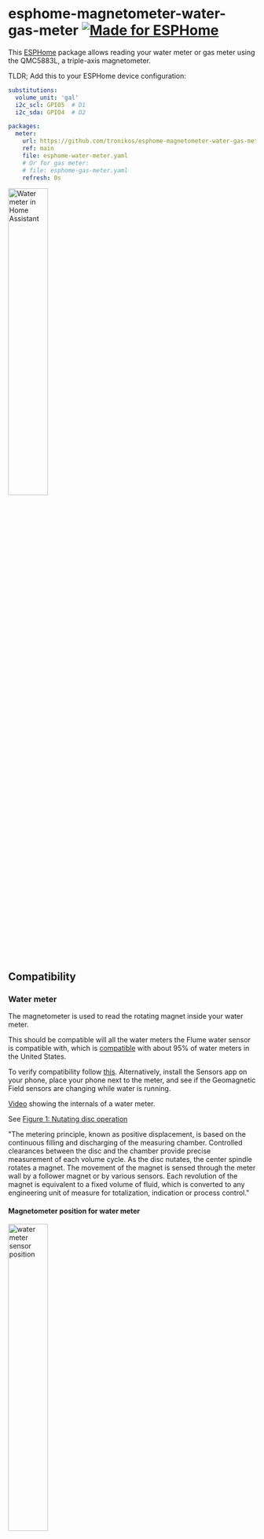 # esphome-magnetometer-water-gas-meter [![Made for ESPHome](https://img.shields.io/badge/Made_for-ESPHome-black?logo=esphome)](https://esphome.io)

This [ESPHome](https://esphome.io) package allows reading your water meter or gas meter  using the QMC5883L, a triple-axis magnetometer.

TLDR; Add this to your ESPHome device configuration:

```yaml
substitutions:
  volume_unit: 'gal'
  i2c_scl: GPIO5  # D1
  i2c_sda: GPIO4  # D2

packages:
  meter:
    url: https://github.com/tronikos/esphome-magnetometer-water-gas-meter
    ref: main
    file: esphome-water-meter.yaml
    # Or for gas meter:
    # file: esphome-gas-meter.yaml
    refresh: 0s
```

<img src="https://github.com/tronikos/esphome-magnetometer-water-gas-meter/assets/9987465/9363747e-ea4d-457b-b219-90f0192fcf8d" alt="Water meter in Home Assistant" width=40%>

## Compatibility

### Water meter

The magnetometer is used to read the rotating magnet inside your water meter.

This should be compatible will all the water meters the Flume water sensor is compatible with, which is [compatible](https://help.flumewater.com/en/articles/1618594-is-the-flume-device-compatible-with-all-water-meters) with about 95% of water meters in the United States.

To verify compatibility follow [this](https://help.flumewater.com/en/articles/1618594-is-the-flume-device-compatible-with-all-water-meters). Alternatively, install the Sensors app on your phone, place your phone next to the meter, and see if the Geomagnetic Field sensors are changing while water is running.

[Video](https://www.youtube.com/watch?v=M9nVkSZ6_H4) showing the internals of a water meter.

See [Figure 1: Nutating disc operation](https://www.instrumart.com/assets/RCDL-manual.pdf)

"The metering principle, known as positive displacement, is based on the continuous filling and discharging of the measuring
chamber. Controlled clearances between the disc and the chamber provide precise measurement of each volume cycle.
As the disc nutates, the center spindle rotates a magnet. The movement of the magnet is sensed through the meter wall
by a follower magnet or by various sensors. Each revolution of the magnet is equivalent to a fixed volume of fluid, which is
converted to any engineering unit of measure for totalization, indication or process control."

#### Magnetometer position for water meter

<img src="https://github.com/tronikos/esphome-magnetometer-water-gas-meter/assets/9987465/130f871c-dfd5-45e2-9837-b23bf8f545e7" alt="water meter sensor position" width=40%>

### Gas meter

The magnetometer is used to read the diaphragm that expands and contracts inside your gas meter.

This should be compatible with all diaphragm/bellows meters which are the most common type of gas meter, seen in almost all residential and small commercial installations.

To verify compatibility install the Sensors app on your phone, place your phone next to the meter, and see if the Geomagnetic Field sensors are changing while gas is running.

[Video](https://www.youtube.com/watch?v=WKlVmXe46w8) showing the internals of a gas meter.

#### Magnetometer position for gas meter

<img src="https://github.com/tronikos/esphome-magnetometer-water-gas-meter/assets/9987465/9d5a469f-6b92-442e-b2ec-e0e2b57eead3" alt="gas meter sensor position" width=40%>

## Hardware installation

### Parts

- ESP8266 or ESP32 with power adapter
  - I placed mine inside the garage
  - For high flow meters ESP32 is preferred because it's faster
- QMC5883L
  - I placed mine in the water meter box 20ft away from the garage
- Ethernet cable
  - I used 32.8ft or 10m direct burial CAT6.
  - CAT6 is preferred because of its lower capacitance. CAT5 50ft or 15m [should work](https://www.youtube.com/watch?v=6v1KZBRZRCI). For 100ft you will need an active terminator such as [LTC4311](https://www.youtube.com/watch?v=nhWPxO7jx_o).
- Some way to weather proof the QMC5883L. Some options:
  - Adhesive 4:1 heat shrink tubing (this is what I used)
  - Silicone sealant
  - Nail polish
  - Hot glue
- Some way to mount the QMC5883L on the meter. Some options:
  - Cable zip tie (this is what I used)
  - Duct tape
- Conduit for the ethernet cable. Can be skipped if using direct burial ethernet cable.

### Wiring

QMC5883L | ESP8266
--- | ---
VCC | 5V
GND | GND
SCL | D1
SDA | D2

The ethernet cable has 4 twisted pairs of wires. Use any solid wire color for the 4 above pins. Tie the 4 white wires together with the GND solid wire. You might need to use a header pin for the GND. If you use a header pin cut the 5 GND wires shorter to avoid the ball of wires I had...

![magnetometer wiring](https://github.com/tronikos/esphome-magnetometer-water-gas-meter/assets/9987465/c7052171-eee1-44cb-90f4-76cad4e46334)
![magnetometer in adhesive heat shrink tubing](https://github.com/tronikos/esphome-magnetometer-water-gas-meter/assets/9987465/0ca8c738-63c2-4d38-ae35-42bb219b88d1)
![d1 mini wiring](https://github.com/tronikos/esphome-magnetometer-water-gas-meter/assets/9987465/b8c3df8d-8111-415b-aecc-64d9c5a290c1)
![d1 mini lego case](https://github.com/tronikos/esphome-magnetometer-water-gas-meter/assets/9987465/6d8d85a0-b00c-4db9-9484-3b345e73f848)
![driveway](https://github.com/tronikos/esphome-magnetometer-water-gas-meter/assets/9987465/69a47f3e-8d8f-4c2e-aec8-14cb729b48a4)

## Software installation

1. Setup **ESPHome**, if you don't have it already, by following [Getting Started with ESPHome and Home Assistant](https://esphome.io/guides/getting_started_hassio.html).
2. In the **ESPHome Dashboard** select **New device**, **Continue**, give a name: e.g. Water meter, **Next**, select device type based on the ESP chip used e.g. ESP8266.
3. In the **Configuration created!** page select **Skip** to skip installation for now until we make a few changes.
4. Select **Edit** on the created configuration e.g. water-meter.yaml.
5. Skip this step if you used an `esp32`. Change `esp8266` section to:

    ```yaml
    esp8266:
      board: d1_mini
      restore_from_flash: true

    preferences:
      flash_write_interval: 60min
    ```

6. Add the following (either at the beginning or the end of the file):

    ```yaml
    substitutions:
      # For water one of: CCF, ft³, gal, L, m³
      # For gas one of: CCF, ft³, m³
      volume_unit: 'gal'
      i2c_scl: GPIO5  # D1
      i2c_sda: GPIO4  # D2

    packages:
      meter:
        url: https://github.com/tronikos/esphome-magnetometer-water-gas-meter
        ref: main
        file: esphome-water-meter.yaml
        # Or for gas meter:
        # file: esphome-gas-meter.yaml
        refresh: 0s
    ```

7. Change the values in the `substitutions` section based on your setting, e.g. if you have used different pins, or if you prefer a different unit.
8. Your configuration should now look something like the following:

    ```yaml
    substitutions:
      volume_unit: 'gal'
      i2c_scl: GPIO5  # D1
      i2c_sda: GPIO4  # D2

    packages:
      meter:
        url: https://github.com/tronikos/esphome-magnetometer-water-gas-meter
        ref: main
        file: esphome-water-meter.yaml
        # Or for gas meter:
        # file: esphome-gas-meter.yaml
        refresh: 0s

    esphome:
      name: water-meter
      friendly_name: Water meter

    esp8266:
      board: d1_mini
      restore_from_flash: true

    preferences:
      flash_write_interval: 60min

    # Enable logging
    logger:

    # Enable Home Assistant API
    api:
      encryption:
        key: "L8408egzTATPCBT1nzvFpqj4YlVERRO31+GyB/yjf4E="

    ota:
      password: "d44ed9df293facf65e288062d5c7a5e7"

    wifi:
      ssid: !secret wifi_ssid
      password: !secret wifi_password

      # Enable fallback hotspot (captive portal) in case wifi connection fails
      ap:
        ssid: "water-meter Fallback Hotspot"
        password: "8cSGOshkb2Rw"

    captive_portal:
        
    ```

9. Select **Save** and then **Install**.
10. Only for the first install select **Plug into this computer**. For subsequent updates/installs you can install **Wirelessly**.
11. Select **Download project** to save a bin file.
12. Select **Open ESPHome Web**, **Connect**, **Install downloaded project**.
13. In the **Install your existing ESPHome project** page select **Choose File**, select the previously downloaded bin file, and select **Install**.
14. Home Assistant should auto-discover your new device.

## Calibration

### Magnetic field axis and thresholds

To calibrate these just run a light stream of water/gas and press the "Calibrate axis" button. After 5 seconds (configurable) the proper axis and thresholds should be set.

Alternatively:

1. Temporarily enable the Magnetic Field Strength X, Y, and Z sensors in HA.
2. Run a light stream of water/gas.
3. Observe which axis changes the most and its range.
4. Set the axis and thresholds. e.g. if y axis ranges from min to max use:

    ```raw
    Axis = y
    Threshold lower = min + 0.25 * (max - min)
    Threshold upper = max - 0.25 * (max - min)
    ```

5. Disable the Magnetic Field Strength X, Y, and Z sensors in HA. Otherwise HA recorder will get overwhelmed.

### Volume per half rotation

This depends on your specific water/gas meter model and its size.

To calibrate:

1. Temporarily enable the "Half rotations total" sensor in HA.
2. Write it down and also write down the reading on your water/gas meter.
3. After a few hours or even days of regular water/gas usage, write down both of them again.
4. Set this to the result of: diff of readings in volume_unit divided by diff of half rotations.
5. Disable the "Half rotations total" sensor in HA.

Alternatively you can search for specifications of your specific water/gas meter and its size. e.g.
for [Neptune T-10](https://www.riotronics.com/wp-content/uploads/2019/11/NT10-4P-WaterRead-pdf3.01.pdf):

Meter size | Pulses/Gallon
--- | ---
5/8"       | 231.24
3/4"       | 129.04
1"         | 60.32
1 1/2"     | 27.03
2"         | 14.92

So for a 5/8" Neptune T-10 you will set this to `0.00864902` (2 / 231.24)

If you have the Flume water sensor you can use its lowest reported value. You can find it with:
`select min(min) from statistics_short_term, statistics_meta where statistics_meta.statistic_id = 'sensor.water_usage_current' and statistics_meta.id = metadata_id and min > 0;`

For water meters this defaults to `0.01008156 gal` which is for my 3/4" Badge Meter Model 35.
For gas meters this defaults to `0.125 ft³` which seems to be the most common in US.
If you have modified the `volume_unit` you have to manually convert this value.
E.g. if for gas you used `volume_unit: 'CCF'` then you need to set the volume per half rotation to: `0.00125 CCF` (just search on Google `0.125 ft³ to CCF`).

### Temperature

Place another temperature sensor next to the QMC5883L and adjust the temperature offset so that they match.

## Home Assistant alerts

I'm using the [Alert integration](https://www.home-assistant.io/integrations/alert/) to get alerted if there is a leak.

In `/homeassistant/configuration.yaml` I have:

```yaml
alert: !include alerts.yaml

template:
  - sensor:
    - name: Water running for 45 minutes
      unique_id: water_running_45min
      device_class: "moisture"
      icon: mdi:waves
      delay_on:
        minutes: 45
      # Subtract irrigation system that consumes 0.28 gal/min between 7 to 9 am or 8 to 10 am depending on DST
      state: "{{ max(0, states('sensor.water_meter_flow') | float - (0.3 if now().hour in range(7, 10) else 0)) > 0 }}"
    - name: Water running for 20 minutes at more than 1.5 gal/min
      unique_id: water_running_20min
      device_class: "moisture"
      icon: mdi:waves
      delay_on:
        minutes: 20
      state: "{{ max(0, states('sensor.water_meter_flow') | float - (0.3 if now().hour in range(7, 10) else 0)) > 1.5 }}"

notify:
  - platform: group
    name: nikos
    services:
      - service: persistent_notification
      - service: mobile_app_pixel_7a
      - service: mobile_app_le2125
  - platform: group
    name: nikos_mobile
    services:
      - service: mobile_app_pixel_7a
      - service: mobile_app_le2125
  - platform: group
    name: wife
    services:
      - service: mobile_app_wife_iphone
  - platform: group
    name: all
    services:
      - service: nikos
      - service: wife
      - service: google_assistant_sdk
      - service: alexa_media_garage_ecobee_switch
```

In `Settings > Devices & services > Helpers` I have created a group `binary_sensor.water_leak_sensors_group` with the above 2 sensors together with all my water leak sensors.

In `Settings > Automations` I have created the following automation to get notified if I ever forget to add a new sensor to the group:

```yaml
alias: "Notify: incomplete groups"
description: ""
trigger:
  - platform: time
    at: "10:01:00"
action:
  - if:
      - condition: template
        value_template: "{{ missing_moisture_sensors != '' }}"
    then:
      - service: notify.nikos
        data:
          message: |-
            binary_sensor.water_leak_sensors_group is missing:
            {{missing_moisture_sensors}}
variables:
  missing_moisture_sensors: |
    {{ states.binary_sensor
        | rejectattr('attributes.device_class', 'undefined')
        | selectattr('attributes.device_class', '==', 'moisture')
        | rejectattr('attributes.entity_id', 'defined')
        | map(attribute='entity_id')
        | reject('in', states.binary_sensor.water_leak_sensors_group.attributes.entity_id)
        | join('\n') }}
mode: single
```

In `/homeassistant/alerts.yaml` I have the following to keep alerting me every 5 minutes in case of a leak:

```yaml
water_leak:
  name: Water leak detected
  message: "Water leak detected at {{ expand('binary_sensor.water_leak_sensors_group') | selectattr('state', '==', 'on') | map(attribute='attributes.friendly_name') | join(', ') | lower() | replace(': water leak sensor', '') }} {{ relative_time(states.binary_sensor.water_leak_sensors_group.last_changed) }} ago"
  done_message: Water leak not detected anymore
  entity_id: binary_sensor.water_leak_sensors_group
  state: "on"
  repeat: 5
  can_acknowledge: true
  skip_first: false
  notifiers:
    - all
  data:
    push:
      sound:
        name: "default"
        critical: 1
        volume: 1.0
    ttl: 0
    priority: high
    media_stream: alarm_stream_max
water_leak_tts:
  name: Water leak detected (TTS)
  message: TTS
  done_message: Water leak not detected anymore
  entity_id: binary_sensor.water_leak_sensors_group
  state: "on"
  repeat: 5
  can_acknowledge: true
  skip_first: false
  notifiers:
    - nikos_mobile
  data:
    ttl: 0
    priority: high
    media_stream: alarm_stream_max
    tts_text: "Water leak detected"
```

In my main dashboard I have the following [auto-entities](https://github.com/thomasloven/lovelace-auto-entities) cards, which are typically hidden when empty:

```yaml
type: custom:auto-entities
show_empty: false
card:
  title: Active Alerts
  type: entities
  state_color: true
filter:
  include:
    - domain: alert
      not:
        state: idle
sort:
  method: friendly_name
```

```yaml
type: custom:auto-entities
show_empty: false
card:
  title: Active alert sensors
  type: entities
  state_color: true
filter:
  include:
    - attributes:
        device_class: moisture
      state: 'on'
    - attributes:
        device_class: smoke
      state: 'on'
    - attributes:
        device_class: carbon_monoxide
      state: 'on'
```

In `Settings > Devices & services > Helpers` I have created a Utility Meter `sensor.water_meter_daily_total` to keep track of my daily water usage.

In `Settings > Automations` I have created the following automation to get notified if my daily water usage is abnormal:

```yaml
alias: "Notify: water usage"
description: ""
trigger:
  - platform: time
    at: "23:59:00"
condition: []
action:
  - if:
      - condition: numeric_state
        entity_id: sensor.water_meter_daily_total
        above: 100
    then:
      - service: notify.nikos
        metadata: {}
        data:
          title: High daily water usage
          message: >-
            Consumed {{ states('sensor.water_meter_daily_total') }} gal today.
            Is there a leak?
  - if:
      - condition: numeric_state
        entity_id: sensor.water_meter_daily_total
        below: 10
    then:
      - service: notify.nikos
        metadata: {}
        data:
          title: Low daily water usage
          message: >-
            Consumed {{ states('sensor.water_meter_daily_total') }} gal today.
            Do you need to reposition or recalibrate the sensor?
mode: single
```
